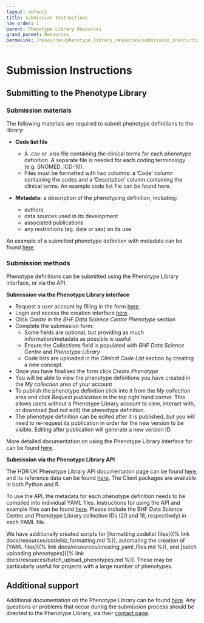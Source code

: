 ```yaml
---
layout: default
title: Submission Instructions
nav_order: 1
parent: Phenotype Library Resources
grand_parent: Resources
permalink: /resources/phenotype_library_resources/submission_instructions
---
```


# Submission Instructions

## Submitting to the Phenotype Library
### Submission materials
The following materials are required to submit phenotype definitions to the library:
- **Code list file**
    - A .csv or .xlsx file containing the clinical terms for each phenotype definition. A separate file is needed for each coding terminology (e.g. SNOMED, ICD-10).
    - Files must be formatted with two columns: a ‘Code’ column containing the codes and a ‘Description’ column containing the clinical terms. An example code list file can be found here.
  
-	**Metadata:** a description of the phenotyping definition, including:
    - authors
    - data sources used in its development
    - associated publications
    - any restrictions (eg. date or sex) on its use
  
An example of a submitted phenotype definition with metadata can be found <a href="https://phenotypes.healthdatagateway.org/HDRUK/phenotypes/PH11/version/22/detail/" target="_blank">here</a>.

### Submission methods
Phenotype definitions can be submitted using the Phenotype Library interface, or via the API. 

 **Submission via the Phenotype Library interface** 
- Request a user account by filling in the form <a href="https://phenotypes.healthdatagateway.org/contact-us/" target="_blank">here</a>.
- Login and access the creation interface <a href="https://phenotypes.healthdatagateway.org/account/login/?next=/create/" target="_blank">here</a>.
- Click *Create* in the *BHF Data Science Centre Phenotype* section
- Complete the submission form:
    - Some fields are optional, but providing as much information/metadata as possible is useful
    - Ensure the *Collections* field is populated with *BHF Data Science Centre* and *Phenotype Library*
    - Code lists are uploaded in the *Clinical Code List* section by creating a new concept. 
- Once you have finalised the form click *Create Phenotype*
- You will be able to view the phenotype definitions you have created in the *My collection* area of your account
- To publish the phenotype definition click into it from the *My collection* area and click *Request publication* in the top right hand corner. This allows users without a Phenotype Library account to view, interact with, or download (but not edit) the phenotype definition.
- The phenotype definition can be edited after it is published, but you will need to re-request its publication in order for the new version to be visible. Editing after publication will generate a new version ID.

More detailed documentation on using the Phenotype Library interface for can be found <a href="https://phenotypes.healthdatagateway.org/documentation/clinical-coded-phenotype-docs" target="_blank">here</a>.

**Submission via the Phenotype Library API** 

The HDR UK Phenotype Library API documentation page can be found <a href="https://phenotypes.healthdatagateway.org/api/v1/" target="_blank">here</a>, and its reference data can be found <a href="https://phenotypes.healthdatagateway.org/reference-data/" target="_blank">here</a>. The Client packages are available in both Python and R. 

To use the API, the metadata for each phenotype definition needs to be compiled into individual YAML files. Instructions for using the API and example files can be found <a href="https://hdruk.app.box.com/folder/308903999662?s=2vr5j4tq0jerp3edpv0kewiqkr2ofu6j" target="_blank">here</a>. Please include the BHF Data Science Centre and Phenotype Library collection IDs (20 and 18, respectively) in each YAML file. 

We have additionally created scripts for [formatting codelist files]({% link docs/resources/codelist_formatting.md %}), automating the creation of [YAML files]({% link docs/resources/creating_yaml_files.md %}), and [batch uploading phenotypes]({% link docs/resources/batch_upload_phenotypes.md %}). These may be particularly useful for projects with a large number of phenotypes. 


## Additional support
Additional documentation on the Phenotype Library can be found <a href="https://github.com/SwanseaUniversityMedical/concept-library/blob/master/README.md" target="_blank">here</a>. Any questions or problems that occur during the submission process should be directed to the Phenotype Library, via their <a href="https://conceptlibrary.saildatabank.com/contact-us/" target="_blank">contact page</a>.

